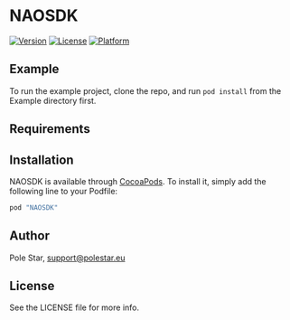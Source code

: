 # NAOSDK

[![Version](https://img.shields.io/cocoapods/v/NAOSDK.svg?style=flat)](http://cocoapods.org/pods/NAOSDK)
[![License](https://img.shields.io/cocoapods/l/NAOSDK.svg?style=flat)](http://cocoapods.org/pods/NAOSDK)
[![Platform](https://img.shields.io/cocoapods/p/NAOSDK.svg?style=flat)](http://cocoapods.org/pods/NAOSDK)

## Example

To run the example project, clone the repo, and run `pod install` from the Example directory first.

## Requirements

## Installation

NAOSDK is available through [CocoaPods](http://cocoapods.org). To install
it, simply add the following line to your Podfile:

```ruby
pod "NAOSDK"
```

## Author

Pole Star, support@polestar.eu

## License

See the LICENSE file for more info.
